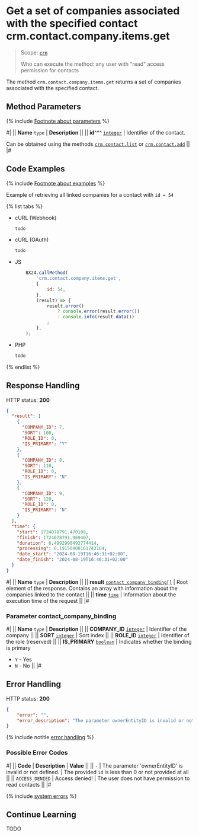 # Get a set of companies associated with the specified contact crm.contact.company.items.get

> Scope: [`crm`](../../../scopes/permissions.md)
>
> Who can execute the method: any user with "read" access permission for contacts

The method `crm.contact.company.items.get` returns a set of companies associated with the specified contact.


## Method Parameters

{% include [Footnote about parameters](../../../../_includes/required.md) %}

#|
|| **Name**
`type` | **Description** ||
|| **id**^*^
[`integer`][1] | Identifier of the contact.

Can be obtained using the methods [`crm.contact.list`](../crm-contact-list.md) or [`crm.contact.add`](../crm-contact-add.md) ||
|#


## Code Examples

{% include [Footnote about examples](../../../../_includes/examples.md) %}

Example of retrieving all linked companies for a contact with `id = 54`

{% list tabs %}

- cURL (Webhook)

    ```bash
    todo
    ```

- cURL (OAuth)

    ```bash
    todo
    ```

- JS

    ```js
        BX24.callMethod(
            'crm.contact.company.items.get',
            {
                id: 54,
            },
            (result) => {
                result.error()
                    ? console.error(result.error())
                    : console.info(result.data())
                ;
            },
        );
    ```

- PHP

    ```php
    todo
    ```

{% endlist %}


## Response Handling

HTTP status: **200**

```json
{
  "result": [
    {
      "COMPANY_ID": 7,
      "SORT": 100,
      "ROLE_ID": 0,
      "IS_PRIMARY": "Y"
    },
    {
      "COMPANY_ID": 8,
      "SORT": 110,
      "ROLE_ID": 0,
      "IS_PRIMARY": "N"
    },
    {
      "COMPANY_ID": 9,
      "SORT": 120,
      "ROLE_ID": 0,
      "IS_PRIMARY": "N"
    }
  ],
  "time": {
    "start": 1724078791.470108,
    "finish": 1724078791.969407,
    "duration": 0.4992990493774414,
    "processing": 0.19150400161743164,
    "date_start": "2024-08-19T16:46:31+02:00",
    "date_finish": "2024-08-19T16:46:31+02:00"
  }
}
```

#|
|| **Name**
`type` | **Description** ||
|| **result**
[`contact_company_binding[]`](#parametr-contact_company_binding) | Root element of the response. Contains an array with information about the companies linked to the contact ||
|| **time**
[`time`][1] | Information about the execution time of the request ||
|#

### Parameter contact_company_binding

#|
|| **Name**
`type` | **Description** ||
|| **COMPANY_ID**
[`integer`][1] | Identifier of the company ||
|| **SORT**
[`integer`][1] | Sort index ||
|| **ROLE_ID**
[`integer`][1] | Identifier of the role (reserved) ||
|| **IS_PRIMARY**
[`boolean`][1] | Indicates whether the binding is primary
- `Y` - Yes
- `N` - No ||
|#


## Error Handling

HTTP status: **200**

```json
{
	"error": "",
	"error_description": "The parameter ownerEntityID is invalid or not defined."
}
```

{% include notitle [error handling](../../../../_includes/error-info.md) %}

### Possible Error Codes

#|
|| **Code** | **Description** | **Value** ||
|| `-`     | The parameter 'ownerEntityID' is invalid or not defined. | The provided `id` is less than 0 or not provided at all ||
|| `ACCESS_DENIED` | Access denied! | The user does not have permission to read contacts ||
|#

{% include [system errors](../../../../_includes/system-errors.md) %}


## Continue Learning

TODO

[1]: ../../../data-types.md